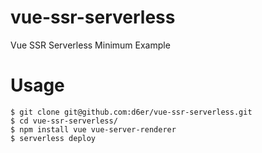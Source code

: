 # vue-ssr-serverless

Vue SSR Serverless Minimum Example

# Usage

```
$ git clone git@github.com:d6er/vue-ssr-serverless.git
$ cd vue-ssr-serverless/
$ npm install vue vue-server-renderer
$ serverless deploy
```
